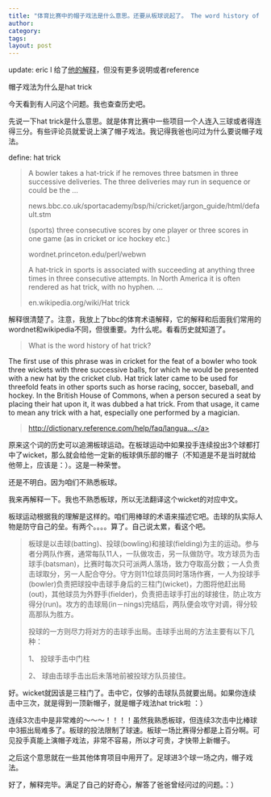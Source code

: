 ```yaml
---
title: "体育比赛中的帽子戏法是什么意思。还要从板球说起了。 The word history of hat trick."
author:
category: 
tags: 
layout: post
---
```

update: eric l 给了<a href="http://www.rijiben.org/yingyu/1221/#comment-4334">他的解释</a>，但没有更多说明或者reference

帽子戏法为什么是hat trick

今天看到有人问这个问题。我也查查历史吧。

先说一下hat trick是什么意思。就是体育比赛中一些项目一个人连入三球或者得连得三分。有些评论员就爱说上演了帽子戏法。我记得我爸也问过为什么要说帽子戏法。

define: hat trick

<blockquote>

A bowler takes a hat-trick if he removes three batsmen in three successive deliveries. The three deliveries may run in sequence or could be the …

news.bbc.co.uk/sportacademy/bsp/hi/cricket/jargon_guide/html/default.stm



(sports) three consecutive scores by one player or three scores in one game (as in cricket or ice hockey etc.)

wordnet.princeton.edu/perl/webwn



A hat-trick in sports is associated with succeeding at anything three times in three consecutive attempts. In North America it is often rendered as hat trick, with no hyphen. …

en.wikipedia.org/wiki/Hat trick

</blockquote>

解释很清楚了。注意，我放上了bbc的体育术语解释，它的解释和后面我们常用的wordnet和wikipedia不同，但很重要。为什么呢。看看历史就知道了。

<blockquote>

What is the word history of hat trick?

</blockquote>

The first use of this phrase was in cricket for the feat of a bowler who took three wickets with three successive balls, for which he would be presented with a new hat by the cricket club. Hat trick later came to be used for threefold feats in other sports such as horse racing, soccer, baseball, and hockey. In the British House of Commons, when a person secured a seat by placing their hat upon it, it was dubbed a hat trick. From that usage, it came to mean any trick with a hat, especially one performed by a magician.

<blockquote>

<a href="http://dictionary.reference.com/help/faq/language/e22.html">http://dictionary.reference.com/help/faq/langua...</a>

</blockquote>

原来这个词的历史可以追溯板球运动。在板球运动中如果投手连续投出3个球都打中了wicket，那么就会给他一定新的板球俱乐部的帽子（不知道是不是当时就给他带上，应该是：）。这是一种荣誉。

还是不明白。因为咱们不熟悉板球。

我来再解释一下。我也不熟悉板球，所以无法翻译这个wicket的对应中文。

板球运动根据我的理解是这样的。咱们用棒球的术语来描述它吧。击球的队实际人物是防守自己的垒。有两个。。。。算了。自己说太累，看这个吧。

<blockquote>

板球是以击球(batting)、投球(bowling)和接球(fielding)为主的运动。参与者分两队作赛，通常每队11人，一队做攻击，另一队做防守。攻方球员为击球手(batsman)，比赛时每次只可派两人落场，致力夺取高分数；一人负责击球取分，另一人配合夺分。守方则11位球员同时落场作赛，一人为投球手(bowler)负责把球投中击球手身后的三柱门(wicket)，力图将他赶出局(out)，其他球员为外野手(fielder)，负责把击球手打出的球接住，防止攻方得分(run)。攻方的击球局(in－nings)完结后，两队便会攻守对调，得分较高那队为胜方。



投球的一方则尽力将对方的击球手出局。击球手出局的方法主要有以下几种：



1、 投球手击中门柱



2、 球由击球手击出后未落地前被投球方队员接住。

</blockquote>

好。wicket就因该是三柱门了。击中它，仅够的击球队员就要出局。如果你连续击中三次，就是得到一顶新帽子，就是帽子戏法hat trick啦 ：）

连续3次击中是非常难的～～～！！！！虽然我熟悉板球，但连续3次击中比棒球中3振出局难多了。板球的投法限制了球速。板球一场比赛得分都是上百分啊。可见投手真能上演帽子戏法，非常不容易，所以才可贵，才快带上新帽子。

之后这个意思就在一些其他体育项目中用开了。足球进3个球一场之内，帽子戏法。

好了，解释完毕。满足了自己的好奇心，解答了爸爸曾经问过的问题。：）

